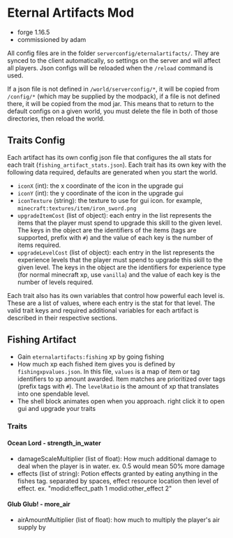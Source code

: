 # Eternal Artifacts Mod

- forge 1.16.5
- commissioned by adam

All config files are in the folder `serverconfig/eternalartifacts/`. 
They are synced to the client automatically, so settings on the server and will affect all players.
Json configs will be reloaded when the `/reload` command is used.  

If a json file is not defined in `/world/serverconfig/*`, it will be copied from `/config/*` (which may be supplied by the modpack), if a file is not defined there, it will be copied from the mod jar. 
This means that to return to the default configs on a given world, you must delete the file in both of those directories, then reload the world.

## Traits Config

Each artifact has its own config json file that configures the all stats for each trait (`fishing_artifact_stats.json`). 
Each trait has its own key with the following data required, defaults are generated when you start the world.  

- `iconX` (int): the x coordinate of the icon in the upgrade gui
- `iconY` (int): the y coordinate of the icon in the upgrade gui
- `iconTexture` (string): the texture to use for gui icon. for example, `minecraft:textures/item/iron_sword.png`
- `upgradeItemCost` (list of object): each entry in the list represents the items that the player must spend to upgrade this skill to the given level. 
The keys in the object are the identifiers of the items (tags are supported, prefix with `#`) and the value of each key is the number of items required. 
- `upgradeLevelCost` (list of object): each entry in the list represents the experience levels that the player must spend to upgrade this skill to the given level.
  The keys in the object are the identifiers for experience type (for normal minecraft xp, use `vanilla`) and the value of each key is the number of levels required.

Each trait also has its own variables that control how powerful each level is. 
These are a list of values, where each entry is the stat for that level. 
The valid trait keys and required additional variables for each artifact is described in their respective sections. 

## Fishing Artifact 

- Gain `eternalartifacts:fishing` xp by going fishing
- How much xp each fished item gives you is defined by `fishingxpvalues.json`. 
In this file, `values` is a map of item or tag identifiers to xp amount awarded. 
Item matches are prioritized over tags (prefix tags with `#`). The `levelRatio` is the amount of xp that translates into one spendable level. 
- The shell block animates open when you approach. right click it to open gui and upgrade your traits 

### Traits


#### Ocean Lord - strength_in_water

- damageScaleMultiplier (list of float): How much additional damage to deal when the player is in water. ex. 0.5 would mean 50% more damage
- effects (list of string): Potion effects granted by eating anything in the fishes tag. separated by spaces, effect resource location then level of effect. ex. "modid:effect_path 1 modid:other_effect 2"

#### Glub Glub! - more_air

- airAmountMultiplier (list of float): how much to multiply the player's air supply by